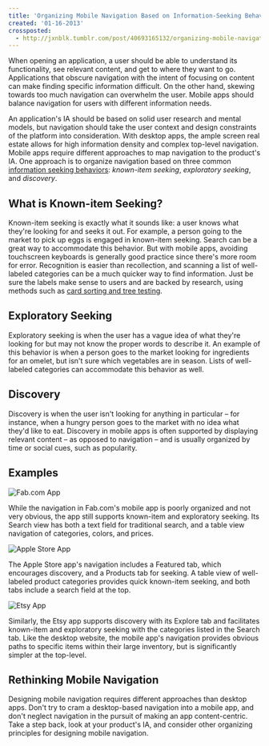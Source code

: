 ```yaml
---
title: 'Organizing Mobile Navigation Based on Information-Seeking Behavior'
created: '01-16-2013'
crossposted:
  - http://jxnblk.tumblr.com/post/40693165132/organizing-mobile-navigation-based-on
---
```


When opening an application, a user should be able to understand its functionality, see relevant content, and get to where they want to go. Applications that obscure navigation with the intent of focusing on content can make finding specific information difficult. On the other hand, skewing towards too much navigation can overwhelm the user. Mobile apps should balance navigation for users with different information needs.

An application's IA should be based on solid user research and mental models, but navigation should take the user context and design constraints of the platform into consideration. With desktop apps, the ample screen real estate allows for high information density and complex top-level navigation. Mobile apps require different approaches to map navigation to the product's IA. One approach is to organize navigation based on three common [information seeking behaviors](http://boxesandarrows.com/four-modes-of-seeking-information-and-how-to-design-for-them/): _known-item seeking_, _exploratory seeking_, and _discovery_.

## What is Known-item Seeking?

Known-item seeking is exactly what it sounds like: a user knows what they're looking for and seeks it out. For example, a person going to the market to pick up eggs is engaged in known-item seeking. Search can be a great way to accommodate this behavior. But with mobile apps, avoiding touchscreen keyboards is generally good practice since there's more room for error. Recognition is easier than recollection, and scanning a list of well-labeled categories can be a much quicker way to find information. Just be sure the labels make sense to users and are backed by research, using methods such as [card sorting and tree testing](http://www.measuringusability.com/blog/cardsort-tree-test.php).

## Exploratory Seeking

Exploratory seeking is when the user has a vague idea of what they're looking for but may not know the proper words to describe it. An example of this behavior is when a person goes to the market looking for ingredients for an omelet, but isn't sure which vegetables are in season. Lists of well-labeled categories can accommodate this behavior as well.

## Discovery

Discovery is when the user isn't looking for anything in particular – for instance, when a hungry person goes to the market with no idea what they'd like to eat. Discovery in mobile apps is often supported by displaying relevant content – as opposed to navigation – and is usually organized by time or social cues, such as popularity.

## Examples

![Fab.com App](http://jxnblk.s3.amazonaws.com/assets/images/fab-search.png)

While the navigation in Fab.com's mobile app is poorly organized and not very obvious, the app still supports known-item and exploratory seeking. Its Search view has both a text field for traditional search, and a table view navigation of categories, colors, and prices.&nbsp;

![Apple Store App](http://jxnblk.s3.amazonaws.com/assets/images/apple-store-categories.png)

The Apple Store app's navigation includes a Featured tab, which encourages discovery, and a Products tab for seeking. A table view of well-labeled product categories provides quick known-item seeking, and both tabs include a search field at the top.

![Etsy App](http://jxnblk.s3.amazonaws.com/assets/images/etsy-search.png)

Similarly, the Etsy app supports discovery with its Explore tab and facilitates known-item and exploratory seeking with the categories listed in the Search tab. Like the desktop website, the mobile app's navigation provides obvious paths to specific items within their large inventory, but is significantly simpler at the top-level.

## Rethinking Mobile Navigation

Designing mobile navigation requires different approaches than desktop apps. Don't try to cram a desktop-based navigation into a mobile app, and don't neglect navigation in the pursuit of making an app content-centric. Take a step back, look at your product's IA, and consider other organizing principles for designing mobile navigation.

